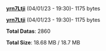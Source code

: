[**yrn7Ltji**](/data/yrn7Ltji.txt) (04/01/23 - 19:30)- 1175 bytes

[**yrn7Ltji**](/data/yrn7Ltji.txt) (04/01/23 - 19:30)- 1175 bytes

**Total Datas**: 2860

**Total Size**: 18.68 MB / 18.7 MB